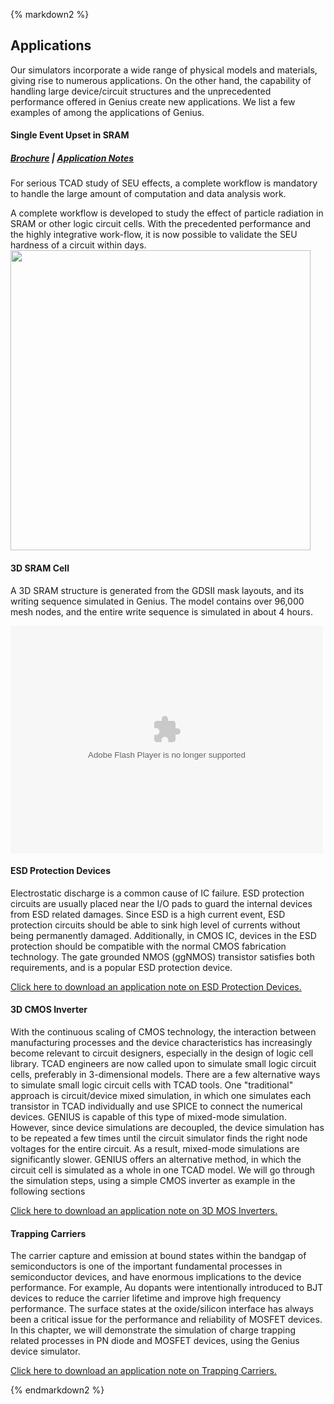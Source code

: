 <div class="box" >

{% markdown2 %}

Applications
------------

Our simulators incorporate a wide range of physical models and materials, giving rise to numerous applications. On the other hand, the capability of handling large device/circuit structures and the unprecedented performance offered in Genius create new applications. We list a few examples of among the applications of Genius.

#### Single Event Upset in SRAM
##### [Brochure](/downloads/pubs/SRAM_SEU.pdf) | [Application Notes](#)

For serious TCAD study of SEU effects, a complete workflow is mandatory to handle the large amount of computation and data analysis work. 

A complete workflow is developed to study the effect of particle radiation in SRAM or other logic circuit cells.
With the precedented performance and the highly integrative work-flow, it is now possible to validate the SEU hardness of a circuit within days.
<img src="/static/images/seu_sram/flowchart_small.jpg" alt="" width="480" />

#### 3D SRAM Cell
A 3D SRAM structure is generated from the GDSII mask layouts, and its writing sequence simulated in Genius.
The model contains over 96,000 mesh nodes, and the entire write sequence is simulated in about 4 hours.

<object classid="clsid:d27cdb6e-ae6d-11cf-96b8-444553540000" codebase="http://download.macromedia.com/pub/shockwave/cabs/flash/swflash.cab#version=6,0,40,0" width="500" height="364"><param name="width" value="500" /><param name="height" value="364" /><param name="src" value="/static/media/genius/sram_write.swf" /><embed type="application/x-shockwave-flash" width="500" height="364" src="/static/media/genius/sram_write.swf"></embed></object> 


#### ESD Protection Devices
Electrostatic discharge is a common cause of IC failure. ESD protection circuits are usually placed near the I/O pads to guard the internal devices from ESD related damages. Since ESD is a high current event, ESD protection circuits should be able to sink high level of currents without being permanently damaged. Additionally, in CMOS IC, devices in the ESD protection should be compatible with the normal CMOS fabrication technology. The gate grounded NMOS (ggNMOS) transistor satisfies both requirements, and is a popular ESD protection device.

[Click here to download an application note on ESD Protection Devices.](../downloads/docs/an_esd.pdf)

#### 3D CMOS Inverter
With the continuous scaling of CMOS technology, the interaction between manufacturing processes and the device characteristics has increasingly become relevant to circuit designers, especially in the design of logic cell library. TCAD engineers are now called upon to simulate small logic circuit cells, preferably in 3-dimensional models.
There are a few alternative ways to simulate small logic circuit cells with TCAD tools. One "traditional" approach is circuit/device mixed simulation, in which one simulates each transistor in TCAD individually and use SPICE to connect the numerical devices. GENIUS is capable of this type of mixed-mode simulation.
However, since device simulations are decoupled, the device simulation has to be repeated a few times until the circuit simulator finds the right node voltages for the entire circuit. As a result, mixed-mode simulations are significantly slower. GENIUS offers an alternative method, in which the circuit cell is simulated as a whole in one TCAD model. We will go through the simulation steps, using a simple CMOS inverter as example in the following sections

[Click here to download an application note on 3D MOS Inverters.](../downloads/docs/an_inv.pdf)

#### Trapping Carriers
The carrier capture and emission at bound states within the bandgap of semiconductors is one of the important fundamental processes in semiconductor devices, and have enormous implications to the device performance. For example, Au dopants were intentionally introduced to BJT devices to reduce the carrier lifetime and improve high frequency performance. The surface states at the oxide/silicon interface has always been a critical issue for the performance and reliability of MOSFET devices. In this chapter, we will demonstrate the simulation of charge trapping related processes in PN diode and MOSFET devices, using the Genius device simulator.

[Click here to download an application note on Trapping Carriers.](/downloads/docs/an_trap.pdf)

{% endmarkdown2 %}
</div>

